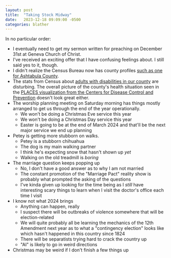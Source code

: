```yaml
---
layout: post
title:  "Taking Stock Midway"
date:   2023-12-18 09:09:00 -0500
categories: blather
---
```

In no particular order:

+ I eventually need to get my sermon written for preaching on December 31st at Geneva Church of Christ.
+ I've received an exciting offer that I have confusing feelings about.  I still said yes to it, though.
+ I didn't realize the Census Bureau now has county profiles [such as one for Ashtabula County](https://data.census.gov/profile/Ashtabula_County,_Ohio?g=050XX00US39007).
+ The stats from Census about [adults with disabilities in our county](https://data.census.gov/vizwidget?g=050XX00US39007&infoSection=Disability) are disturbing.  The overall picture of the county's health situation seen in the [PLACES visualization from the Centers for Disease Control and Prevention](https://www.cdc.gov/places/about/index.html) doesn't look great either.
+ The worship planning meeting on Saturday morning has things mostly arranged to get us through the end of the year operationally.
  + We won't be doing a Christmas Eve service this year
  + We won't be doing a Christmas Day service this year
  + Easter is going to be at the end of March 2024 and that'll be the next major service we end up planning
+ Petey is getting more stubborn on walks.
  + Petey is a stubborn chihuahua
  + The dog is my main walking partner
  + I think he's expecting snow that hasn't shown up *yet*  
  + Walking on the old treadmill is *boring*
+ The marriage question keeps popping up
  + No, I don't have a good answer as to why I am not married
  + The constant promotion of the "Marriage Pact" reality show is probably what prompted the asking of the questions
  + I've kinda given up looking for the time being as I *still* have interesting scary things to learn when I visit the doctor's office each time I visit
+ I know not what 2024 brings
  + Anything can happen, really
  + I suspect there will be outbreaks of violence somewhere that will be election-related
  + We will quite probably all be learning the mechanics of the 12th Amendment next year as to what a "contingency election" looks like which hasn't happened in this country since 1824
  + There will be separatists trying hard to crack the country up
  + "AI" is likely to go in weird directions
+ Christmas may be weird if I don't finish a few things up

